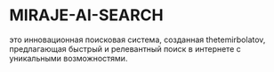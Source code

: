 # MIRAJE-AI-SEARCH
это инновационная поисковая система, созданная thetemirbolatov, предлагающая быстрый и релевантный поиск в интернете с уникальными возможностями.
